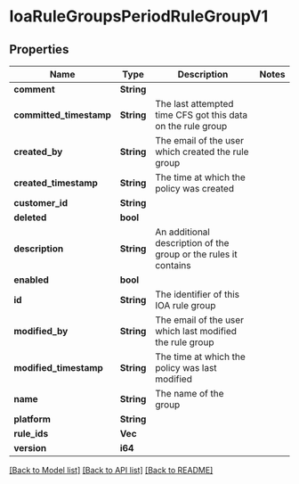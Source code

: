 # IoaRuleGroupsPeriodRuleGroupV1

## Properties

Name | Type | Description | Notes
------------ | ------------- | ------------- | -------------
**comment** | **String** |  | 
**committed_timestamp** | **String** | The last attempted time CFS got this data on the rule group | 
**created_by** | **String** | The email of the user which created the rule group | 
**created_timestamp** | **String** | The time at which the policy was created | 
**customer_id** | **String** |  | 
**deleted** | **bool** |  | 
**description** | **String** | An additional description of the group or the rules it contains | 
**enabled** | **bool** |  | 
**id** | **String** | The identifier of this IOA rule group | 
**modified_by** | **String** | The email of the user which last modified the rule group | 
**modified_timestamp** | **String** | The time at which the policy was last modified | 
**name** | **String** | The name of the group | 
**platform** | **String** |  | 
**rule_ids** | **Vec<String>** |  | 
**version** | **i64** |  | 

[[Back to Model list]](../README.md#documentation-for-models) [[Back to API list]](../README.md#documentation-for-api-endpoints) [[Back to README]](../README.md)


